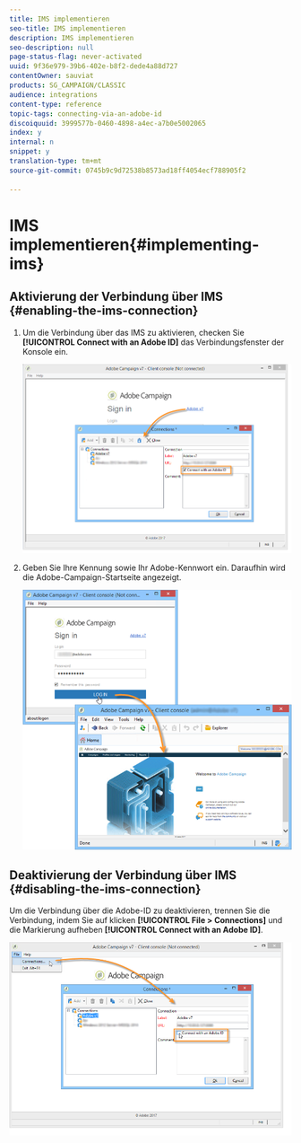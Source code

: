 ```yaml
---
title: IMS implementieren
seo-title: IMS implementieren
description: IMS implementieren
seo-description: null
page-status-flag: never-activated
uuid: 9f36e979-39b6-402e-b8f2-dede4a88d727
contentOwner: sauviat
products: SG_CAMPAIGN/CLASSIC
audience: integrations
content-type: reference
topic-tags: connecting-via-an-adobe-id
discoiquuid: 3999577b-0460-4898-a4ec-a7b0e5002065
index: y
internal: n
snippet: y
translation-type: tm+mt
source-git-commit: 0745b9c9d72538b8573ad18ff4054ecf788905f2

---
```



# IMS implementieren{#implementing-ims}

## Aktivierung der Verbindung über IMS {#enabling-the-ims-connection}

1. Um die Verbindung über das IMS zu aktivieren, checken Sie **[!UICONTROL Connect with an Adobe ID]** das Verbindungsfenster der Konsole ein.

   ![](assets/ims_1.png)

1. Geben Sie Ihre Kennung sowie Ihr Adobe-Kennwort ein. Daraufhin wird die Adobe-Campaign-Startseite angezeigt.

   ![](assets/ims_2.png)

## Deaktivierung der Verbindung über IMS {#disabling-the-ims-connection}

Um die Verbindung über die Adobe-ID zu deaktivieren, trennen Sie die Verbindung, indem Sie auf klicken **[!UICONTROL File > Connections]** und die Markierung aufheben **[!UICONTROL Connect with an Adobe ID]**.

![](assets/ims_4.png)

